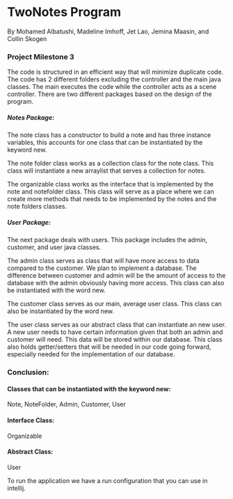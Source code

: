 # TwoNotes Program 
By Mohamed Albatushi, Madeline Imhoff, Jet Lao, Jemina Maasin, and Collin Skogen

### Project Milestone 3
The code is structured in an efficient way that will minimize duplicate code. The code has 2 different folders excluding the controller and the main java classes. The main executes the code while the controller acts as a scene controller. There are two different packages based on the design of the program. 
##### Notes Package:
The note class has a constructor to build a note and has three instance variables, this accounts for one class that can be instantiated by the keyword new. 

The note folder class works as a collection class for the note class. This class will instantiate a new arraylist that serves a collection for notes.   

The organizable class works as the interface that is implemented by the note and notefolder class. This class will serve as a place where we can create more methods that needs to be implemented by the notes and the note folders classes.
##### User Package: 
The next package deals with users. This package includes the admin, customer, and user java classes. 

The admin class serves as class that will have more access to data compared to the customer. We plan to implement a database. The difference between customer and admin will be the amount of access to the database with the admin obviously having more access. This class can also be instantiated with the word new. 

The customer class serves as our main, average user class. This class can also be instantiated by the word new. 

The user class serves as our abstract class that can instantiate an new user. A new user needs to have certain information given that both an admin and customer will need. This data will be stored within our database. This class also holds getter/setters that will be needed in our code going forward, especially needed for the implementation of our database. 

### Conclusion:
#### Classes that can be instantiated with the keyword new: 
Note, NoteFolder, Admin, Customer, User
#### Interface Class: 
Organizable
#### Abstract Class: 
User

To run the application we have a run configuration that you can use in intellij.
